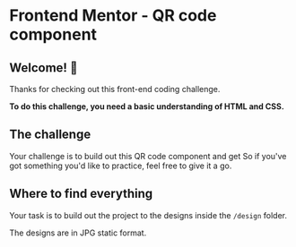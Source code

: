 # Frontend Mentor - QR code component


## Welcome! 👋

Thanks for checking out this front-end coding challenge.


**To do this challenge, you need a basic understanding of HTML and CSS.**

## The challenge

Your challenge is to build out this QR code component and get So if you've got something you'd like to practice, feel free to give it a go.


## Where to find everything

Your task is to build out the project to the designs inside the `/design` folder. 

The designs are in JPG static format. 
